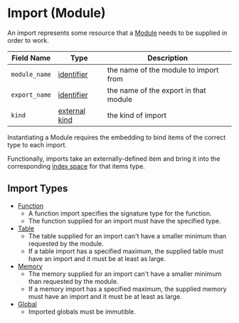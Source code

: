[Module]: ./
[identifier]: ./
[external kind]: ./
[index space]: ./index-space.md

[Function]: ./function.md
[Table]: ./table.md
[Memory]: ./memory.md
[Global]: ./global.md


# Import (Module)

An import represents some resource that a [Module] needs to be supplied in order to work. 

| Field Name      | Type                 | Description                              |
| --------------- | -------------------- | ---------------------------------------- |
| `module_name`   | [identifier]         | the name of the module to import from    |
| `export_name`   | [identifier]         | the name of the export in that module    |
| `kind`          | [external kind]      | the kind of import                       |

Instantiating a Module requires the embedding to bind items of the correct type to each import.

Functionally, imports take an externally-defined item and bring it into the corresponding [index space] for that items type.

## Import Types

* [Function]
    * A function import specifies the signature type for the function.
    * The function supplied for an import must have the specified type.
* [Table]
    * The table supplied for an import can't have a smaller minimum than requested by the module.
    * If a table import has a specified maximum, the supplied table must have an import and it must be at least as large.
* [Memory]
    * The memory supplied for an import can't have a smaller minimum than requested by the module.
    * If a memory import has a specified maximum, the supplied memory must have an import and it must be at least as large.
* [Global]
    * Imported globals must be immutible.

